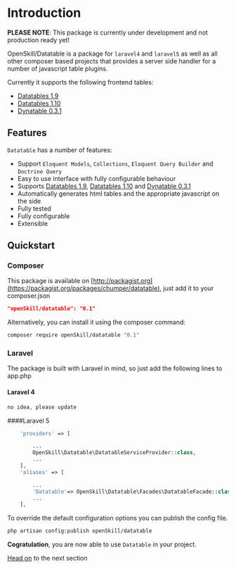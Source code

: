 # Introduction

**PLEASE NOTE**: This package is currently under development and not production ready yet!

OpenSkill/Datatable is a package for `laravel4` and `laravel5` as well as all other composer based projects that provides a server side handler for a number of javascript table plugins.

Currently it supports the following frontend tables:

- [Datatables 1.9](http://legacy.datatables.net/)
- [Datatables 1.10](http://datatables.net/)
- [Dynatable 0.3.1](http://www.dynatable.com/)

## Features

`Datatable` has a number of features:

- Support `Eloquent Models`, `Collections`, `Eloquent Query Builder` and `Doctrine Query`
- Easy to use interface with fully configurable behaviour
- Supports [Datatables 1.9](http://legacy.datatables.net/), [Datatables 1.10](http://datatables.net/) and [Dynatable 0.3.1](http://www.dynatable.com/)
- Automatically generates html tables and the appropriate javascript on the side
- Fully tested
- Fully configurable
- Extensible

## Quickstart

### Composer
This package is available on [http://packagist.org](https://packagist.org/packages/chumper/datatable), just add it to your composer.json

```json
"openSkill/datatable": "0.1"
```

Alternatively, you can install it using the composer command:
```bash
composer require openSkill/datatable "0.1"
```

### Laravel 

The package is built with Laravel in mind, so just add the following lines to app.php

#### Laravel 4
```php
no idea, please update
```

####Laravel 5
```php
    'providers' => [

        ...
        OpenSkill\Datatable\DatatableServiceProvider::class,
        ...
    ],
    'aliases' => [

    	...
        'Datatable'=> OpenSkill\Datatable\Facades\DatatableFacade::class,
    	...
    ],
```

To override the default configuration options you can publish the config file.
```bash
php artisan config:publish openSkill/datatable
```

**Cogratulation**, you are now able to use `Datatable` in your project. 

[Head on](basic-usage.md) to the next section 


